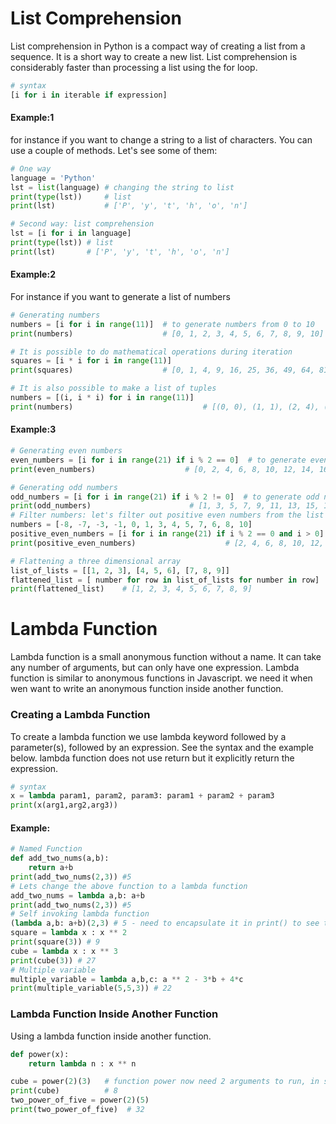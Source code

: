 # List Comprehension
List comprehension in Python is a compact way of creating a list from a sequence. It is a short way to create a new list. List comprehension is considerably faster than processing a list using the for loop.
```py
# syntax
[i for i in iterable if expression]
```
#### Example:1
for instance if you want to change a string to a list of characters. You can use a couple of methods. Let's see some of them:
```py
# One way
language = 'Python'
lst = list(language) # changing the string to list
print(type(lst))     # list
print(lst)           # ['P', 'y', 't', 'h', 'o', 'n']

# Second way: list comprehension
lst = [i for i in language]
print(type(lst)) # list
print(lst)       # ['P', 'y', 't', 'h', 'o', 'n']

```

#### Example:2

For instance if you want to generate a list of numbers
```py
# Generating numbers
numbers = [i for i in range(11)]  # to generate numbers from 0 to 10
print(numbers)                    # [0, 1, 2, 3, 4, 5, 6, 7, 8, 9, 10]

# It is possible to do mathematical operations during iteration
squares = [i * i for i in range(11)]
print(squares)                    # [0, 1, 4, 9, 16, 25, 36, 49, 64, 81, 100]

# It is also possible to make a list of tuples
numbers = [(i, i * i) for i in range(11)]
print(numbers)                             # [(0, 0), (1, 1), (2, 4), (3, 9), (4, 16), (5, 25)]
```
#### Example:3
```py
# Generating even numbers
even_numbers = [i for i in range(21) if i % 2 == 0]  # to generate even numbers list in range 0 to 21
print(even_numbers)                    # [0, 2, 4, 6, 8, 10, 12, 14, 16, 18, 20]

# Generating odd numbers
odd_numbers = [i for i in range(21) if i % 2 != 0]  # to generate odd numbers in range 0 to 21
print(odd_numbers)                      # [1, 3, 5, 7, 9, 11, 13, 15, 17, 19]
# Filter numbers: let's filter out positive even numbers from the list below
numbers = [-8, -7, -3, -1, 0, 1, 3, 4, 5, 7, 6, 8, 10]
positive_even_numbers = [i for i in range(21) if i % 2 == 0 and i > 0]
print(positive_even_numbers)                    # [2, 4, 6, 8, 10, 12, 14, 16, 18, 20]

# Flattening a three dimensional array
list_of_lists = [[1, 2, 3], [4, 5, 6], [7, 8, 9]]
flattened_list = [ number for row in list_of_lists for number in row]
print(flattened_list)    # [1, 2, 3, 4, 5, 6, 7, 8, 9]
```

# Lambda Function
Lambda function is a small anonymous function without a name. It can take any number of arguments, but can only have one expression. Lambda function is similar to anonymous functions in Javascript. we need it when wen want to write an anonymous function inside another function.

### Creating a Lambda Function
To create a lambda function we use lambda keyword followed by a parameter(s), followed by an expression. See the syntax and the example below. lambda function does not use return but it explicitly return the expression.
```py
# syntax
x = lambda param1, param2, param3: param1 + param2 + param3
print(x(arg1,arg2,arg3))
```
#### Example:
```py
# Named Function
def add_two_nums(a,b):
    return a+b
print(add_two_nums(2,3)) #5
# Lets change the above function to a lambda function
add_two_nums = lambda a,b: a+b
print(add_two_nums(2,3)) #5
# Self invoking lambda function
(lambda a,b: a+b)(2,3) # 5 - need to encapsulate it in print() to see the result in the console
square = lambda x : x ** 2
print(square(3)) # 9
cube = lambda x : x ** 3
print(cube(3)) # 27
# Multiple variable
multiple_variable = lambda a,b,c: a ** 2 - 3*b + 4*c
print(multiple_variable(5,5,3)) # 22
```
### Lambda Function Inside Another Function
Using a lambda function inside another function.
```py
def power(x):
    return lambda n : x ** n

cube = power(2)(3)   # function power now need 2 arguments to run, in separate rounded brackets
print(cube)          # 8
two_power_of_five = power(2)(5) 
print(two_power_of_five)  # 32
```


